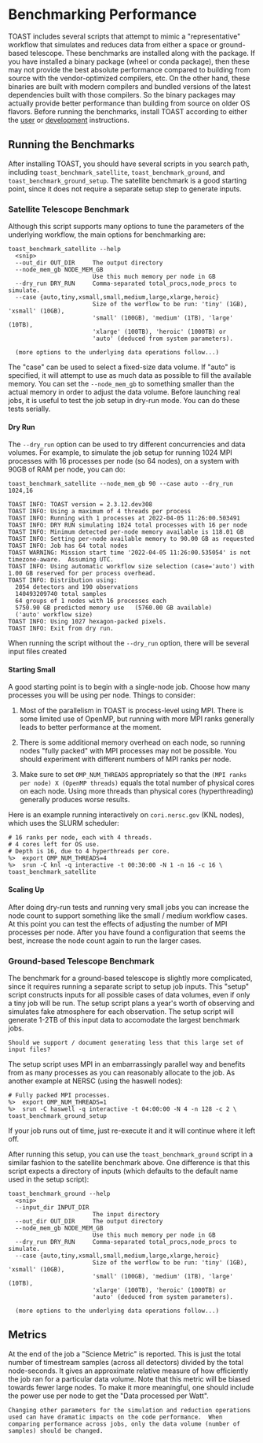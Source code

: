 
# Benchmarking Performance

TOAST includes several scripts that attempt to mimic a "representative" workflow that simulates and reduces data from either a space or ground-based telescope.  These benchmarks are installed along with the package.  If you have installed a binary package (wheel or conda package), then these may not provide the best absolute performance compared to building from source with the vendor-optimized compilers, etc.  On the other hand, these binaries are built with modern compilers and bundled versions of the latest dependencies built with those compilers.  So the binary packages may actually provide better performance than building from source on older OS flavors.  Before running the benchmarks, install TOAST according to either the [user](install:user) or [development](install:dev) instructions.

## Running the Benchmarks

After installing TOAST, you should have several scripts in you search path, including `toast_benchmark_satellite`, `toast_benchmark_ground`, and `toast_benchmark_ground_setup`.  The satellite benchmark is a good starting point, since it does not require a separate setup step to generate inputs.

### Satellite Telescope Benchmark

Although this script supports many options to tune the parameters of the underlying workflow, the main options for benchmarking are:

```
toast_benchmark_satellite --help
  <snip>
  --out_dir OUT_DIR     The output directory
  --node_mem_gb NODE_MEM_GB
                        Use this much memory per node in GB
  --dry_run DRY_RUN     Comma-separated total_procs,node_procs to simulate.
  --case {auto,tiny,xsmall,small,medium,large,xlarge,heroic}
                        Size of the worflow to be run: 'tiny' (1GB), 'xsmall' (10GB),
                        'small' (100GB), 'medium' (1TB), 'large' (10TB),
                        'xlarge' (100TB), 'heroic' (1000TB) or
                        'auto' (deduced from system parameters).

  (more options to the underlying data operations follow...)
```

The "case" can be used to select a fixed-size data volume.  If "auto" is specified, it will attempt to use as much data as possible to fill the available memory.  You can set the `--node_mem_gb` to something smaller than the actual memory in order to adjust the data volume.  Before launching real jobs, it is useful to test the job setup in dry-run mode.  You can
do these tests serially.

#### Dry Run

The `--dry_run` option can be used to try different concurrencies and data volumes.  For example, to simulate the
job setup for running 1024 MPI processes with 16 processes per node (so 64 nodes), on a
system with 90GB of RAM per node, you can do:

```{code-block} bash
toast_benchmark_satellite --node_mem_gb 90 --case auto --dry_run 1024,16

TOAST INFO: TOAST version = 2.3.12.dev308
TOAST INFO: Using a maximum of 4 threads per process
TOAST INFO: Running with 1 processes at 2022-04-05 11:26:00.503491
TOAST INFO: DRY RUN simulating 1024 total processes with 16 per node
TOAST INFO: Minimum detected per-node memory available is 118.01 GB
TOAST INFO: Setting per-node available memory to 90.00 GB as requested
TOAST INFO: Job has 64 total nodes
TOAST WARNING: Mission start time '2022-04-05 11:26:00.535054' is not timezone-aware.  Assuming UTC.
TOAST INFO: Using automatic workflow size selection (case='auto') with 1.00 GB reserved for per process overhead.
TOAST INFO: Distribution using:
  2054 detectors and 190 observations
  140493209740 total samples
  64 groups of 1 nodes with 16 processes each
  5750.90 GB predicted memory use   (5760.00 GB available)
  ('auto' workflow size)
TOAST INFO: Using 1027 hexagon-packed pixels.
TOAST INFO: Exit from dry run.
```

When running the script without the `--dry_run` option, there will be several input files created

#### Starting Small

A good starting point is to begin with a single-node job.  Choose how many processes you
will be using per node.  Things to consider:

1.  Most of the parallelism in TOAST is process-level using MPI.  There is some limited use of OpenMP, but running with more MPI ranks generally leads to better performance at the moment.

2.  There is some additional memory overhead on each node, so running nodes "fully packed" with MPI processes may not be possible.  You should experiment with different numbers of MPI ranks per node.

3.  Make sure to set `OMP_NUM_THREADS` appropriately so that the `(MPI ranks per node) X (OpenMP threads)` equals the total number of physical cores on each node.  Using more threads than physical cores (hyperthreading) generally produces worse results.

Here is an example running interactively on `cori.nersc.gov` (KNL nodes), which uses the SLURM
scheduler:

```{code-block} bash
# 16 ranks per node, each with 4 threads.
# 4 cores left for OS use.
# Depth is 16, due to 4 hyperthreads per core.
%>  export OMP_NUM_THREADS=4
%>  srun -C knl -q interactive -t 00:30:00 -N 1 -n 16 -c 16 \
toast_benchmark_satellite
```

#### Scaling Up

After doing dry-run tests and running very small jobs you can increase the node count to
support something like the small / medium workflow cases.  At this point you can test
the effects of adjusting the number of MPI processes per node.  After you have found a
configuration that seems the best, increase the node count again to run the larger
cases.

### Ground-based Telescope Benchmark

The benchmark for a ground-based telescope is slightly more complicated, since it requires running a separate script to setup job inputs.  This "setup" script constructs inputs for all possible cases of data volumes, even if only a tiny job will be run.  The setup script plans a year's worth of observing and simulates fake atmosphere for each observation.  The setup script will generate 1-2TB of this input data to accomodate the largest benchmark jobs.

```{admonition} To-Do
Should we support / document generating less that this large set of input files?
```

The setup script uses MPI in an embarrassingly parallel way and benefits from as many processes as you can reasonably allocate to the job.  As another example at NERSC (using the haswell nodes):

```{code-block} bash
# Fully packed MPI processes.
%>  export OMP_NUM_THREADS=1
%>  srun -C haswell -q interactive -t 04:00:00 -N 4 -n 128 -c 2 \
toast_benchmark_ground_setup
```

If your job runs out of time, just re-execute it and it will continue where it left off.

After running this setup, you can use the `toast_benchmark_ground` script in a similar fashion to the satellite benchmark above.  One difference is that this script expects a directory of inputs (which defaults to the default name used in the setup script):

```
toast_benchmark_ground --help
  <snip>
  --input_dir INPUT_DIR
                        The input directory
  --out_dir OUT_DIR     The output directory
  --node_mem_gb NODE_MEM_GB
                        Use this much memory per node in GB
  --dry_run DRY_RUN     Comma-separated total_procs,node_procs to simulate.
  --case {auto,tiny,xsmall,small,medium,large,xlarge,heroic}
                        Size of the worflow to be run: 'tiny' (1GB), 'xsmall' (10GB),
                        'small' (100GB), 'medium' (1TB), 'large' (10TB),
                        'xlarge' (100TB), 'heroic' (1000TB) or
                        'auto' (deduced from system parameters).

  (more options to the underlying data operations follow...)
```


## Metrics

At the end of the job a "Science Metric" is reported.  This is just the total number of timestream samples (across all detectors) divided by the total node-seconds.  It gives an approximate relative measure of how efficiently the job ran for a particular data volume.  Note that this metric will be biased towards fewer large nodes.  To make it more meaningful, one should include the power use per node to get the "Data processed per Watt".

```{important}
Changing other parameters for the simulation and reduction operations used can have dramatic impacts on the code performance.  When comparing performance across jobs, only the data volume (number of samples) should be changed.
```
